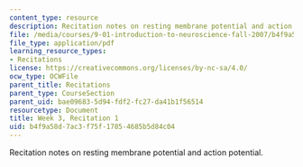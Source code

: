 ```yaml
---
content_type: resource
description: Recitation notes on resting membrane potential and action potential.
file: /media/courses/9-01-introduction-to-neuroscience-fall-2007/b4f9a58d7ac3f75f17854685b5d84c04_wk03_sechand0917.pdf
file_type: application/pdf
learning_resource_types:
- Recitations
license: https://creativecommons.org/licenses/by-nc-sa/4.0/
ocw_type: OCWFile
parent_title: Recitations
parent_type: CourseSection
parent_uid: bae09683-5d94-fdf2-fc27-da41b1f56514
resourcetype: Document
title: Week 3, Recitation 1
uid: b4f9a58d-7ac3-f75f-1785-4685b5d84c04
---
```

Recitation notes on resting membrane potential and action potential.